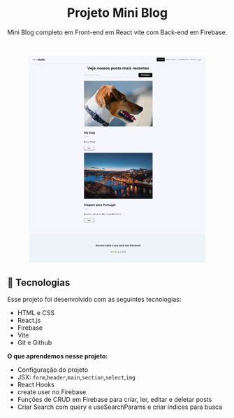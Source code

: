 <h1 align="center"> Projeto Mini Blog </h1>

Mini Blog completo em Front-end em React vite com Back-end em Firebase.

<br>

<p align="center">
  <img src="https://github.com/veigarj/MiniBlog/blob/main/Mini%20Blog.png" width="80%">
</p>

## 🚀 Tecnologias

Esse projeto foi desenvolvido com as seguintes tecnologias:

- HTML e CSS
- React.js
- Firebase
- Vite
- Git e Github

**O que aprendemos nesse projeto:**

- Configuração do projeto
- JSX: `form`,`header`,`main`,`section`,`select`,`img`
- React Hooks
- create user no Firebase
- Funções de CRUD em Firebase para criar, ler, editar e deletar posts
- Criar Search com query e useSearchParams e criar índices para busca
